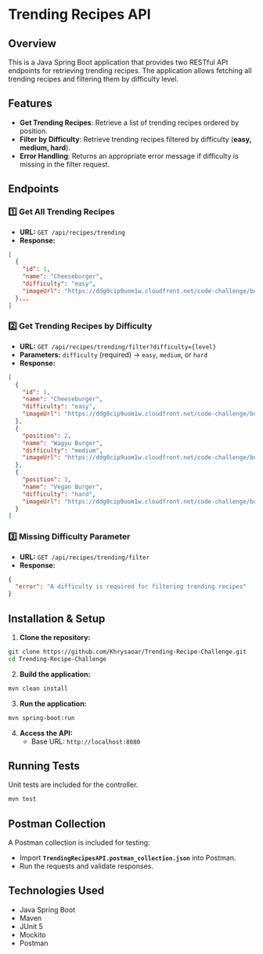# Trending Recipes API

## Overview
This is a Java Spring Boot application that provides two RESTful API endpoints for retrieving trending recipes. The application allows fetching all trending recipes and filtering them by difficulty level.

## Features
- **Get Trending Recipes**: Retrieve a list of trending recipes ordered by position.
- **Filter by Difficulty**: Retrieve trending recipes filtered by difficulty (**easy, medium, hard**).
- **Error Handling**: Returns an appropriate error message if difficulty is missing in the filter request.

## Endpoints

### 1️⃣ Get All Trending Recipes
- **URL:** `GET /api/recipes/trending`
- **Response:**
```json
[
  {
    "id": 1,
    "name": "Cheeseburger",
    "difficulty": "easy",
    "imageUrl": "https://ddg0cip9uom1w.cloudfront.net/code-challenge/burger.jpg"
  }...
]
```

### 2️⃣ Get Trending Recipes by Difficulty
- **URL:** `GET /api/recipes/trending/filter?difficulty={level}`
- **Parameters:** `difficulty` (required) → `easy`, `medium`, or `hard`
- **Response:**
```json
[
  {
    "id": 1,
    "name": "Cheeseburger",
    "difficulty": "easy",
    "imageUrl": "https://ddg0cip9uom1w.cloudfront.net/code-challenge/burger.jpg"
  },
  {
    "position": 2,
    "name": "Wagyu Burger",
    "difficulty": "medium",
    "imageUrl": "https://ddg0cip9uom1w.cloudfront.net/code-challenge/burger.jpg"
  },
  {
    "position": 3,
    "name": "Vegan Burger",
    "difficulty": "hard",
    "imageUrl": "https://ddg0cip9uom1w.cloudfront.net/code-challenge/burger.jpg"
  }
]
```

### 3️⃣ Missing Difficulty Parameter
- **URL:** `GET /api/recipes/trending/filter`
- **Response:**
```json
{
  "error": "A difficulty is required for filtering trending recipes"
}
```

## Installation & Setup
1. **Clone the repository:**
```sh
git clone https://github.com/Khrysaoar/Trending-Recipe-Challenge.git
cd Trending-Recipe-Challenge
```

2. **Build the application:**
```sh
mvn clean install
```

3. **Run the application:**
```sh
mvn spring-boot:run
```

4. **Access the API:**
   - Base URL: `http://localhost:8080`

## Running Tests
Unit tests are included for the controller.
```sh
mvn test
```

## Postman Collection
A Postman collection is included for testing:
- Import **`TrendingRecipesAPI.postman_collection.json`** into Postman.
- Run the requests and validate responses.

## Technologies Used
- Java Spring Boot
- Maven
- JUnit 5
- Mockito
- Postman


